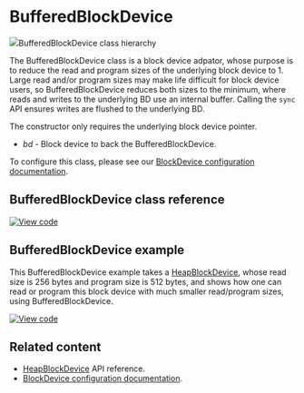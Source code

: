 # BufferedBlockDevice

<span class="images">![](http://os.mbed.com/docs/mbed-os/v6.0-preview/mbed-os-api-doxy/classmbed_1_1_buffered_block_device.png)<span>BufferedBlockDevice class hierarchy</span></span>

The BufferedBlockDevice class is a block device adpator, whose purpose is to reduce the read and program sizes of the underlying block device to 1. Large read and/or program sizes may make life difficult for block device users, so BufferedBlockDevice reduces both sizes to the minimum, where reads and writes to the underlying BD use an internal buffer. Calling the `sync` API ensures writes are flushed to the underlying BD.

The constructor only requires the underlying block device pointer.

  - _bd_ -  Block device to back the BufferedBlockDevice.

To configure this class, please see our [BlockDevice configuration documentation](../reference/storage.html#blockdevice-default-configuration).

## BufferedBlockDevice class reference

[![View code](https://www.mbed.com/embed/?type=library)](http://os.mbed.com/docs/mbed-os/v6.0-preview/mbed-os-api-doxy/classmbed_1_1_buffered_block_device.html)

## BufferedBlockDevice example

This BufferedBlockDevice example takes a [HeapBlockDevice](heapblockdevice.html), whose read size is 256 bytes and program size is 512 bytes, and shows how one can read or program this block device with much smaller read/program sizes, using BufferedBlockDevice.

[![View code](https://www.mbed.com/embed/?url=https://github.com/ARMmbed/mbed-os-examples-docs_only/blob/master/APIs_Storage/BufferedBlockDevice)](https://github.com/ARMmbed/mbed-os-examples-docs_only/blob/master/APIs_Storage/BufferedBlockDevice/main.cpp)

## Related content

- [HeapBlockDevice](heapblockdevice.html) API reference.
- [BlockDevice configuration documentation](../reference/storage.html#blockdevice-default-configuration).
